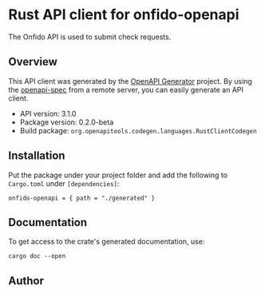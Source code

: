 # Rust API client for onfido-openapi

The Onfido API is used to submit check requests.


## Overview

This API client was generated by the [OpenAPI Generator](https://openapi-generator.tech) project.  By using the [openapi-spec](https://openapis.org) from a remote server, you can easily generate an API client.

- API version: 3.1.0
- Package version: 0.2.0-beta
- Build package: `org.openapitools.codegen.languages.RustClientCodegen`

## Installation

Put the package under your project folder and add the following to `Cargo.toml` under `[dependencies]`:

```
onfido-openapi = { path = "./generated" }
```

## Documentation

To get access to the crate's generated documentation, use:

```
cargo doc --open
```

## Author



